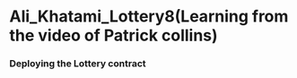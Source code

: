 # Ali_Khatami_Lottery8(Learning from the video of Patrick collins)

### Deploying the Lottery contract 


